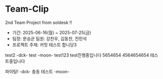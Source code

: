 # Team-Clip
2nd Team Project from soldesk !!

* 기간: 2025-06-16(월) ~ 2025-07-25(금)
* 팀장: 문승균 팀원: 강찬우, 김동찬, 진민석
* 프로젝트 주제: 커밋 테스트 합니당3

test2 -dck-
test -moon-
test123 test진행중입니다 
5654654
4564654654
테스트중입니다

파이팅! -dck-
충동 테스트 -moon-